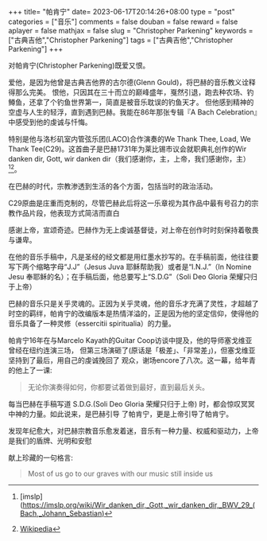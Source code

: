 +++
title= "帕肯宁"
date= 2023-06-17T20:14:26+08:00
type = "post"
categories = ["音乐"]
comments = false
douban = false
reward = false
aplayer = false
mathjax = false
slug = "Christopher Parkening"
keywords = ["古典吉他","Christopher Parkening"]
tags = ["古典吉他","Christopher Parkening"]
+++

对帕肯宁(Christopher Parkening)既爱又恨。

爱他，是因为他曾是古典吉他界的古尔德(Glenn Gould)，将巴赫的音乐教义诠释得那么完美。 恨他，只因其在三十而立的巅峰盛年，戛然引退，跑去种农场、钓鳟⻥，还拿了个钓⻥世界第一，简直是被音乐耽误的钓⻥天才。 但他感到精神的空虚与人生的轻浮，直到遇到巴赫。我能在86年那张专辑『A Bach Celebration』中感受到他的虔诚与忏悔。

<!--more-->

特别是他与洛杉矶室内管弦乐团(LACO)合作演奏的We Thank Thee, Load, We Thank Tee(C29)。这首曲子是巴赫1731年为莱比锡市议会就职典礼创作的Wir danken dir, Gott, wir danken dir（我们感谢你，主，上帝，我们感谢你，主）[^1][^2]。

在巴赫的时代，宗教渗透到生活的各个方面，包括当时的政治活动。

C29原曲是庄重而克制的，尽管巴赫此后将这一乐章视为其作品中最有号召力的宗教作品片段，他表现方式简洁而直白

感谢上帝，宣颂奇迹。巴赫作为无上虔诚基督徒，对上帝在创作时时刻保持着敬畏与谦卑。

在他的音乐手稿中，凡是圣经的经文都是用红墨水抄写的。在手稿前面，他往往要写下两个缩略字母“J.J”（Jesus Juva 耶稣帮助我）或者是“I.N.J.”（In Nomine Jesu 奉耶稣的名）；在手稿后面，他总要写上“S.D.G”（Soli Deo Gloria 荣耀只归于上帝）

巴赫的音乐只是关乎灵魂的。正因为关乎灵魂，他的音乐才充满了灵性，才超越了时空的羁绊，帕肯宁的改编版本是热情洋溢的，正是因为他的坚定信仰，使得他的音乐具备了一种灵修（essercitii spiritualia）的力量。

帕肯宁16年在与Marcelo Kayath的Guitar Coop访谈中提及，他的导师塞戈维亚曾经在纽约连演三场， 但第三场演砸了(原话是「极差」、「非常差」)，但塞戈维亚坚持到了最后，用自己的虔诚挽回了 观众，谢场encore了八次。这一幕，给年⻘的他上了一课:

> 无论你演奏得如何，你都要试着做到最好，直到最后关头。

每当巴赫在手稿写道 S.D.G.(Soli Deo Gloria 荣耀只归于上帝) 时，都会惊叹冥冥中神的力量。如此说来，是巴赫引导
了帕肯宁，更是上帝引导了帕肯宁。

发现年纪愈大，对巴赫宗教音乐愈发着迷，音乐有一种力量、权威和驱动力，上帝是我们的盾牌、光明和安慰

献上珍藏的一句格言:

> Most of us go to our graves with our music still inside us

[^1]:[imslp](https://imslp.org/wiki/Wir_danken_dir,_Gott,_wir_danken_dir,_BWV_29_(Bach,_Johann_Sebastian)
[^2]:[Wikipedia](https://en.wikipedia.org/wiki/Wir_danken_dir,_Gott,_wir_danken_dir,_BWV_29)